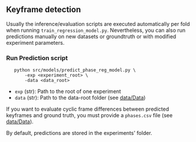 Keyframe detection
-------

Usually the inference/evaluation scripts are executed automatically per fold when running ```train_regression_model.py```. 
Nevertheless, you can also run predictions manually on new datasets or groundtruth or with modified experiment parameters.

### Run Prediction script

 ```
    python src/models/predict_phase_reg_model.py \
        -exp <experiment_root> \
        -data <data_root>
 ```

-  ```exp``` (str): Path to the root of one experiment
-  ```data``` (str): Path to the data-root folder (see <a target="_blank" href="https://github.com/Cardio-AI/cmr-las-phase2phase-analysis/tree/main/docs/Data.md">data/Data</a>)


If you want to evaluate cyclic frame differences between predicted keyframes and ground truth, you must provide a ```phases.csv``` file
(see <a target="_blank" href="https://github.com/Cardio-AI/cmr-las-phase2phase-analysis/tree/main/docs/Data.md">data/Data</a>).

By default, predictions are stored in the experiments' folder.
